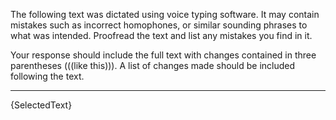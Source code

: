 The following text was dictated using voice typing software. It may contain mistakes such as incorrect homophones, or similar sounding phrases to what was intended. Proofread the text and list any mistakes you find in it.

Your response should include the full text with changes contained in three parentheses (((like this))). A list of changes made should be included following the text.

---

{SelectedText}
